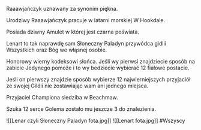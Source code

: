 Raaawjańczyk uznawany za synonim piękna.

Urodziwy Raaawjańczyk pracuje w latarni morskiej W Hookdale.

Posiada dziwny Amulet w której jest czarna poświata.

Lenart to tak naprawdę sam Słoneczny Paladyn przywódca gidlii Wszystkich oraz Bóg we włąsnej osobie.

Honorowy wierny kodeksowi słońca. Jeśli wy pierwsi znajdziecie sposób na zabicie Jedynego pomoże i to wy bedziecie wybierać 12 fiałowe postacie.

Jeśli on pierwszy znajdzie sposób wybierze 12 najwierniejszych przyjaciół ze swojej Gildii nie zostawiając wam ani jednego miejsca.

Przyjaciel Championa siedziba w Beachmaw.

Szuka 12 serce Golema zostało mu jeszcze 3 do znalezienia.

![[Lenar czyli Słoneczny Paladyn fota.jpg]]
![[Lenart fota.jpg]]
#Wszyscy
